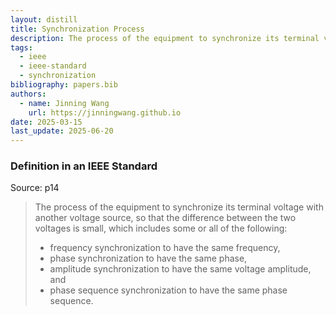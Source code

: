 ```yaml
---
layout: distill
title: Synchronization Process
description: The process of the equipment to synchronize its terminal voltage with another voltage source.
tags:
  - ieee
  - ieee-standard
  - synchronization
bibliography: papers.bib
authors:
  - name: Jinning Wang
    url: https://jinningwang.github.io
date: 2025-03-15
last_update: 2025-06-20
---
```


### Definition in an IEEE Standard

Source: <d-cite key="ieee2025std2988"></d-cite> p14

> The process of the equipment to synchronize its terminal voltage with another voltage source, so that the difference between the two voltages is small, which includes some or all of the following:
>
> - frequency synchronization to have the same frequency,
> - phase synchronization to have the same phase,
> - amplitude synchronization to have the same voltage amplitude, and
> - phase sequence synchronization to have the same phase sequence.
